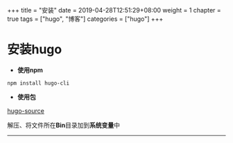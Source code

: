 +++
title = "安装"
date = 2019-04-28T12:51:29+08:00
weight = 1
chapter = true
tags =  ["hugo", "博客"]
categories =  ["hugo"]
+++

# 安装hugo
- **使用npm**

~~~
npm install hugo-cli
~~~
- **使用包**

[hugo-source](https://github.com/gohugoio/hugo/releases)

解压、将文件所在**Bin**目录加到**系统变量**中

---


